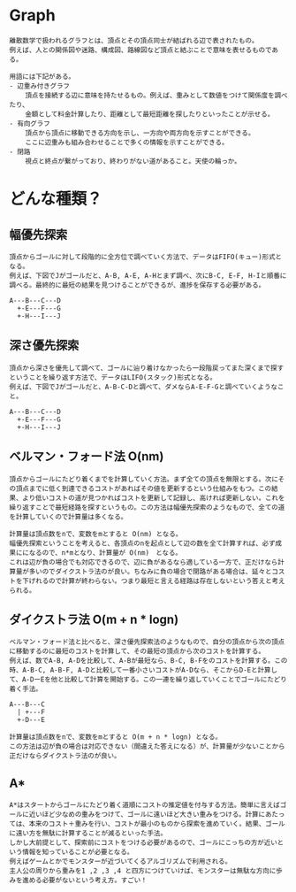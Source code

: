 # Graph
    離散数学で扱われるグラフとは、頂点とその頂点同士が結ばれる辺で表されたもの。
    例えば、人との関係図や迷路、構成図、路線図など頂点と結ぶことで意味を表せるものである。

    用語には下記がある。
    - 辺重み付きグラフ
        頂点を接続する辺に意味を持たせるもの。例えば、重みとして数値をつけて関係度を調べたり、
        金額として料金計算したり、距離として最短距離を探したりといったことが示せる。
    - 有向グラフ
        頂点から頂点に移動できる方向を示し、一方向や両方向を示すことができる。
        ここに辺重みも組み合わせることで多くの情報を示すことができる。
    - 閉路
        視点と終点が繋がっており、終わりがない道があること。天使の輪っか。

# どんな種類？
## 幅優先探索
    頂点からゴールに対して段階的に全方位で調べていく方法で、データはFIFO(キュー)形式となる。
    例えば、下図でJがゴールだと、A-B, A-E, A-Hとまず調べ、次にB-C, E-F, H-Iと順番に調べる。最終的に最短の結果を見つけることができるが、進捗を保存する必要がある。

    A---B---C---D
      +-E---F---G
      +-H---I---J

## 深さ優先探索
    頂点から深さを優先して調べて、ゴールに辿り着けなかったら一段階戻ってまた深くまで探すということを繰り返す方法で、データはLIFO(スタック)形式となる。
    例えば、下図でJがゴールだと、A-B-C-Dと調べて、ダメならA-E-F-Gと調べていくようなこと。

    A---B---C---D
      +-E---F---G
      +-H---I---J

## ベルマン・フォード法 O(nm)
    頂点からゴールにたどり着くまでを計算していく方法。まず全ての頂点を無限とする。次にその頂点までに低く到達できるコストがあればその値を更新するという仕組みをもつ。この結果、より低いコストの道が見つかればコストを更新して記録し、高ければ更新しない。これを繰り返すことで最短経路を探すというもの。この方法は幅優先探索のようなもので、全ての道を計算していくので計算量は多くなる。

    計算量は頂点数をnで、変数をmとすると O(nm) となる。
    幅優先探索ということを考えると、各頂点のnを起点として辺の数を全て計算すれば、必ず成果にになるので、n*mとなり、計算量が O(nm)　となる。
    これは辺が負の場合でも対応できるので、辺に負があるなら適している一方で、正だけなら計算量が多いのでダイクストラ法のが良い。ちなみに負の場合で閉路がある場合は、延々とコストを下げれるので計算が終わらない。つまり最短と言える経路は存在しないという答えと考えられる。

## ダイクストラ法 O(m + n * logn)
    ベルマン・フォード法と比べると、深さ優先探索法のようなもので、自分の頂点から次の頂点に移動するのに最短のコストを計算して、その最短の頂点から次のコストを計算する。
    例えば、数でA-B, A-Dを比較して、A-Bが最短なら、B-C, B-Fをのコストを計算する。この時、A-B-C, A-B-F, A-Dと比較して一番小さいコストがA-Dなら、そこからD-Eと計算して、A-DーEを他と比較して計算を開始する。この一連を繰り返していくことでゴールにたどり着く手法。

    A---B---C
      | +---F
      +-D---E

    計算量は頂点数をnで、変数をmとすると O(m + n * logn) となる。
    この方法は辺が負の場合は対応できない（間違えた答えになる）が、計算量が少ないことから正だけならダイクストラ法のが良い。

## A*
    A*はスタートからゴールにたどり着く道順にコストの推定値を付与する方法。簡単に言えばゴールに近いほど少なめの重みをつけて、ゴールに遠いほど大きい重みをつける。計算にあたっては、本来のコスト＋重みを行い、コストが最小のものから探索を進めていく。結果、ゴールに遠い方を無駄に計算することが減るといった手法。
    しかし大前提として、探索前にコストをつける必要があるので、ゴールにこっちの方が近いという情報を知っていることが必要となる。
    例えばゲームとかでモンスターが近づいてくるアルゴリズムで利用される。
    主人公の周りから重みを1 ,2 ,3 ,4 と四方につけていけば、モンスターは無駄な方向に歩みを進める必要がないという考え方。すごい！